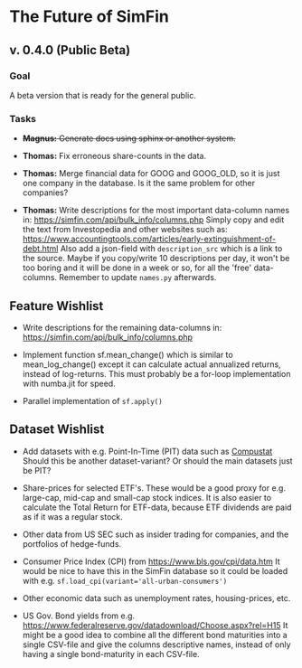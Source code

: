 # The Future of SimFin

## v. 0.4.0 (Public Beta)

### Goal

A beta version that is ready for the general public.

### Tasks

-   <del>**Magnus:** Generate docs using sphinx or another system.</del>  

-   **Thomas:** Fix erroneous share-counts in the data.

-   **Thomas:** Merge financial data for GOOG and GOOG_OLD, so it is just
    one company in the database. Is it the same problem for other companies? 

-   **Thomas:** Write descriptions for the most important data-column names in:
    https://simfin.com/api/bulk_info/columns.php
    Simply copy and edit the text from Investopedia and other websites such as:
    https://www.accountingtools.com/articles/early-extinguishment-of-debt.html
    Also add a json-field with `description_src` which is a link to the source.
    Maybe if you copy/write 10 descriptions per day, it won't be too boring and
    it will be done in a week or so, for all the 'free' data-columns.
    Remember to update `names.py` afterwards.


## Feature Wishlist

-   Write descriptions for the remaining data-columns in:
    https://simfin.com/api/bulk_info/columns.php

-   Implement function sf.mean_change() which is similar to mean_log_change()
    except it can calculate actual annualized returns, instead of log-returns.
    This must probably be a for-loop implementation with numba.jit for speed.

-   Parallel implementation of `sf.apply()`


## Dataset Wishlist

-   Add datasets with e.g. Point-In-Time (PIT) data such as [Compustat](https://wrds-www.wharton.upenn.edu/pages/support/data-overview/overview-compustat-preliminary-unrestated-and-point-time-datasets/)
    Should this be another dataset-variant? Or should the main datasets just be PIT?

-   Share-prices for selected ETF's. These would be a good proxy for e.g.
    large-cap, mid-cap and small-cap stock indices. It is also easier to
    calculate the Total Return for ETF-data, because ETF dividends are paid
    as if it was a regular stock.

-   Other data from US SEC such as insider trading for companies, and
    the portfolios of hedge-funds.

-   Consumer Price Index (CPI) from https://www.bls.gov/cpi/data.htm
    It would be nice to have this in the SimFin database so it could
    be loaded with e.g. `sf.load_cpi(variant='all-urban-consumers')`
    
-   Other economic data such as unemployment rates, housing-prices, etc. 

-   US Gov. Bond yields from e.g. https://www.federalreserve.gov/datadownload/Choose.aspx?rel=H15
    It might be a good idea to combine all the different bond maturities
    into a single CSV-file and give the columns descriptive names,
    instead of only having a single bond-maturity in each CSV-file.
